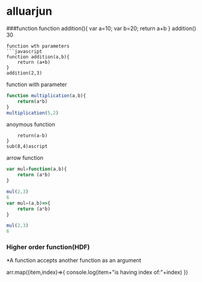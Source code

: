 # alluarjun

###function
function addition(){
    var a=10;
    var b=20;
    return a+b
}
addition()
30
```
function wth parameters
```javascript
function addition(a,b){
    return (a+b)
}
addition(2,3)
```
function with parameter
```javascript
function multiplication(a,b){
    return(a*b)
}
multiplication(5,2)
```
anoymous function

```javvar sub=function(a,b){
    return(a-b)
}
sub(8,4)ascript
```
arrow function
```javascript
var mul=function(a,b){
    return (a*b)
}

mul(2,3)
6
var mul=(a,b)=>{
    return (a*b)
}

mul(2,3)
6
```
### Higher order function(HDF)
*A function accepts another function as an argument

arr.map((item,index)=>{
    console.log(item+"is having index of:"+index)
})

